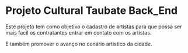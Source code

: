 <h1>Projeto Cultural Taubate Back_End</h1>

<p>Este projeto tem como objetivo o cadastro de artistas para que possa ser mais facil os contratantes entrar em contato com os artistas.</p>
<p>E também promover o  avanço no cenário artistico da cidade.</p>
